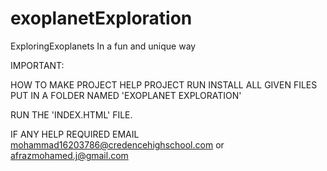 # exoplanetExploration
ExploringExoplanets In a fun and unique way

IMPORTANT:

HOW TO MAKE PROJECT HELP PROJECT RUN
INSTALL ALL GIVEN FILES
PUT IN A FOLDER NAMED 'EXOPLANET EXPLORATION'

RUN THE 'INDEX.HTML' FILE.

IF ANY HELP REQUIRED EMAIL 
mohammad16203786@credencehighschool.com
or
afrazmohamed.j@gmail.com
